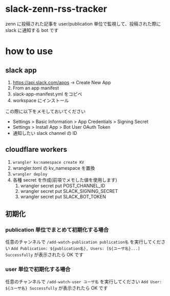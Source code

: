 # slack-zenn-rss-tracker

zenn に投稿された記事を user/publication 単位で監視して、投稿された際に slack に通知する bot です

# how to use

## slack app
1. https://api.slack.com/apps -> Create New App
2. From an app manifest 
3. slack-app-manifest.yml をコピペ
4. workspace にインストール

この際に以下をメモしておいてください
- Settings > Basic Information > App Credentials > Signing Secret
- Settings > Install App > Bot User OAuth Token
- 通知したい slack channel の ID

## cloudflare workers

1. `wrangler kv:namespace create KV`
2. wrangler.toml の kv_namespace を置換
3. `wrangler deploy`
4. 各種 secret を作成(前項でメモした値を使用します)
   1. wrangler secret put POST_CHANNEL_ID
   2. wrangler secret put SLACK_SIGNING_SECRET
   3. wrangler secret put SLACK_BOT_TOKEN


## 初期化

### publication 単位でまとめて初期化する場合

任意のチャンネルで `/add-watch-publication publication名` を実行してください
`Add Publication: ${publication名}, Users: [${ユーザ名}...] Successfully` が表示されたら OK です

### user 単位で初期化する場合
任意のチャンネルで `/add-watch-user ユーザ名` を実行してください
`Add User: ${ユーザ名} Successfully` が表示されたら OK です